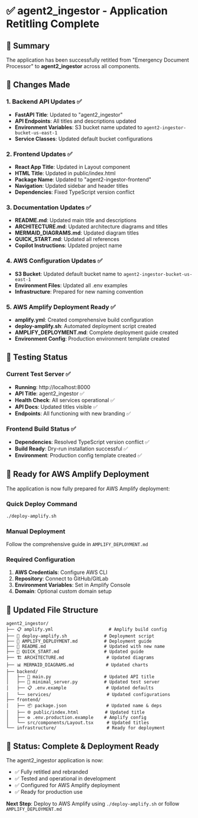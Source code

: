 # ✅ agent2_ingestor - Application Retitling Complete

## 🎯 Summary

The application has been successfully retitled from "Emergency Document Processor" to **agent2_ingestor** across all components.

## 📝 Changes Made

### 1. Backend API Updates ✅
- **FastAPI Title**: Updated to "agent2_ingestor"
- **API Endpoints**: All titles and descriptions updated
- **Environment Variables**: S3 bucket name updated to `agent2-ingestor-bucket-us-east-1`
- **Service Classes**: Updated default bucket configurations

### 2. Frontend Updates ✅
- **React App Title**: Updated in Layout component
- **HTML Title**: Updated in public/index.html
- **Package Name**: Updated to "agent2-ingestor-frontend"
- **Navigation**: Updated sidebar and header titles
- **Dependencies**: Fixed TypeScript version conflict

### 3. Documentation Updates ✅
- **README.md**: Updated main title and descriptions
- **ARCHITECTURE.md**: Updated architecture diagrams and titles
- **MERMAID_DIAGRAMS.md**: Updated diagram titles
- **QUICK_START.md**: Updated all references
- **Copilot Instructions**: Updated project name

### 4. AWS Configuration Updates ✅
- **S3 Bucket**: Updated default bucket name to `agent2-ingestor-bucket-us-east-1`
- **Environment Files**: Updated all .env examples
- **Infrastructure**: Prepared for new naming convention

### 5. AWS Amplify Deployment Ready ✅
- **amplify.yml**: Created comprehensive build configuration
- **deploy-amplify.sh**: Automated deployment script created
- **AMPLIFY_DEPLOYMENT.md**: Complete deployment guide created
- **Environment Config**: Production environment template created

## 🧪 Testing Status

### Current Test Server ✅
- **Running**: http://localhost:8000
- **API Title**: agent2_ingestor ✅
- **Health Check**: All services operational ✅
- **API Docs**: Updated titles visible ✅
- **Endpoints**: All functioning with new branding ✅

### Frontend Build Status ✅
- **Dependencies**: Resolved TypeScript version conflict ✅
- **Build Ready**: Dry-run installation successful ✅
- **Environment**: Production config template created ✅

## 🚀 Ready for AWS Amplify Deployment

The application is now fully prepared for AWS Amplify deployment:

### Quick Deploy Command
```bash
./deploy-amplify.sh
```

### Manual Deployment
Follow the comprehensive guide in `AMPLIFY_DEPLOYMENT.md`

### Required Configuration
1. **AWS Credentials**: Configure AWS CLI
2. **Repository**: Connect to GitHub/GitLab
3. **Environment Variables**: Set in Amplify Console
4. **Domain**: Optional custom domain setup

## 📁 Updated File Structure

```
agent2_ingestor/
├── 📋 amplify.yml                     # Amplify build config
├── 🚀 deploy-amplify.sh              # Deployment script
├── 📖 AMPLIFY_DEPLOYMENT.md          # Deployment guide
├── 📘 README.md                      # Updated with new name
├── 📄 QUICK_START.md                 # Updated guide
├── 🏗️ ARCHITECTURE.md                # Updated diagrams
├── 📊 MERMAID_DIAGRAMS.md            # Updated charts
├── backend/
│   ├── 🔧 main.py                    # Updated API title
│   ├── 🧪 minimal_server.py          # Updated test server
│   ├── 📋 .env.example               # Updated defaults
│   └── services/                     # Updated configurations
├── frontend/
│   ├── 📦 package.json               # Updated name & deps
│   ├── 🌐 public/index.html          # Updated title
│   ├── ⚙️ .env.production.example    # Amplify config
│   └── src/components/Layout.tsx     # Updated titles
└── infrastructure/                   # Ready for deployment
```

## 🎉 Status: Complete & Deployment Ready

The agent2_ingestor application is now:
- ✅ Fully retitled and rebranded
- ✅ Tested and operational in development
- ✅ Configured for AWS Amplify deployment
- ✅ Ready for production use

**Next Step**: Deploy to AWS Amplify using `./deploy-amplify.sh` or follow `AMPLIFY_DEPLOYMENT.md`